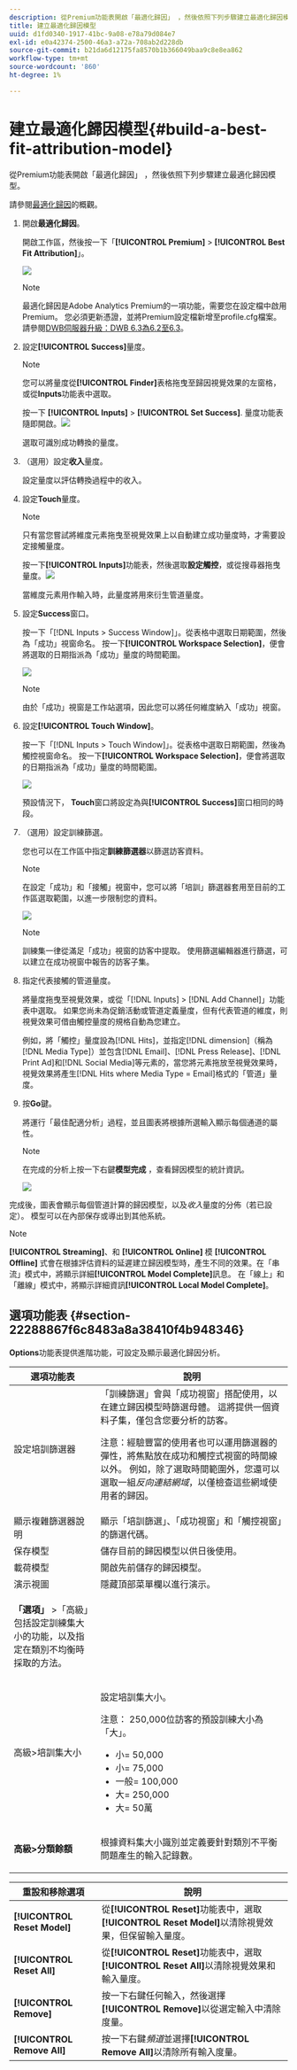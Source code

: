 ```yaml
---
description: 從Premium功能表開啟「最適化歸因」 ，然後依照下列步驟建立最適化歸因模型。
title: 建立最適化歸因模型
uuid: d1fd0340-1917-41bc-9a08-e78a79d084e7
exl-id: e0a42374-2500-46a3-a72a-708ab2d228db
source-git-commit: b21da6d12175fa8570b1b366049baa9c8e8ea862
workflow-type: tm+mt
source-wordcount: '860'
ht-degree: 1%

---
```


# 建立最適化歸因模型{#build-a-best-fit-attribution-model}

從Premium功能表開啟「最適化歸因」 ，然後依照下列步驟建立最適化歸因模型。

請參閱[最適化歸因](../../../../home/c-get-started/c-attribution-profiles/c-attrib-algorithmic/c-attrib-algorithmic.md#concept-237feb6e9c4d49efaf75399297dcb9d1)的概觀。

1. 開啟&#x200B;**最適化歸因**。

   開啟工作區，然後按一下「**[!UICONTROL Premium]** > **[!UICONTROL Best Fit Attribution]**」。

   ![](assets/attrib_windows_launch.png)

   >[!NOTE]
   >
   >最適化歸因是Adobe Analytics Premium的一項功能，需要您在設定檔中啟用Premium。 您必須更新憑證，並將Premium設定檔新增至profile.cfg檔案。 請參閱[DWB伺服器升級：DWB 6.3為6.2至6.3](/help/home/c-inst-svr/c-upgrd-uninst-sftwr/c-upgrd-sftwr/c-6-2-to-6-3-upgrade.md)。

1. 設定&#x200B;**[!UICONTROL Success]**&#x200B;量度。

   >[!NOTE]
   >
   >您可以將量度從&#x200B;**[!UICONTROL Finder]**&#x200B;表格拖曳至歸因視覺效果的左窗格，或從&#x200B;**Inputs**&#x200B;功能表中選取。

   按一下 **[!UICONTROL Inputs]** > **[!UICONTROL Set Success]**. 量度功能表隨即開啟。![](assets/attrib_set_success_metric.png)

   選取可識別成功轉換的量度。

1. （選用）設定&#x200B;**收入**&#x200B;量度。

   設定量度以評估轉換過程中的收入。

1. 設定&#x200B;**Touch**&#x200B;量度。

   >[!NOTE]
   >
   >只有當您嘗試將維度元素拖曳至視覺效果上以自動建立成功量度時，才需要設定接觸量度。

   按一下&#x200B;**[!UICONTROL Inputs]**&#x200B;功能表，然後選取&#x200B;**設定觸控**，或從搜尋器拖曳量度。![](assets/attrib_set_touch.png)

   當維度元素用作輸入時，此量度將用來衍生管道量度。

1. 設定&#x200B;**Success**&#x200B;窗口。

   按一下「[!DNL Inputs > Success Window]」。從表格中選取日期範圍，然後為「成功」視窗命名。 按一下&#x200B;**[!UICONTROL Workspace Selection]**，便會將選取的日期指派為「成功」量度的時間範圍。

   ![](assets/attrib_set_success_window.png)

   >[!NOTE]
   >
   >由於「成功」視窗是工作站選項，因此您可以將任何維度納入「成功」視窗。

1. 設定&#x200B;**[!UICONTROL Touch Window]**。

   按一下「[!DNL Inputs > Touch Window]」。從表格中選取日期範圍，然後為觸控視窗命名。 按一下&#x200B;**[!UICONTROL Workspace Selection]**，便會將選取的日期指派為「成功」量度的時間範圍。

   ![](assets/attrib_set_touch_window.png)

   預設情況下， **Touch**&#x200B;窗口將設定為與&#x200B;**[!UICONTROL Success]**&#x200B;窗口相同的時段。

1. （選用）設定訓練篩選。

   您也可以在工作區中指定&#x200B;**訓練篩選器**&#x200B;以篩選訪客資料。

   >[!NOTE]
   >
   >在設定「成功」和「接觸」視窗中，您可以將「培訓」篩選器套用至目前的工作區選取範圍，以進一步限制您的資料。

   ![](assets/attrib_filter.png)

   >[!NOTE]
   >
   >訓練集一律從滿足「成功」視窗的訪客中提取。 使用篩選編輯器進行篩選，可以建立在成功視窗中報告的訪客子集。

1. 指定代表接觸的管道量度。

   將量度拖曳至視覺效果，或從「[!DNL Inputs] > [!DNL Add Channel]」功能表中選取。 如果您尚未為促銷活動或管道定義量度，但有代表管道的維度，則視覺效果可借由觸控量度的規格自動為您建立。

   例如，將「觸控」量度設為[!DNL Hits]，並指定[!DNL dimension]（稱為[!DNL Media Type]）並包含[!DNL Email]、[!DNL Press Release]、[!DNL Print Ad]和[!DNL Social Media]等元素的，當您將元素拖放至視覺效果時，視覺效果將產生[!DNL Hits where Media Type = Email]格式的「管道」量度。

1. 按&#x200B;**Go**&#x200B;鍵。

   將運行「最佳配適分析」過程，並且圖表將根據所選輸入顯示每個通道的屬性。

   >[!NOTE]
   >
   >在完成的分析上按一下右鍵&#x200B;**模型完成** ，查看歸因模型的統計資訊。

   ![](assets/attrib_visualization.png)

完成後，圖表會顯示每個管道計算的歸因模型，以及&#x200B;*收入*&#x200B;量度的分佈（若已設定）。 模型可以在內部保存或導出到其他系統。

>[!NOTE]
>
>**[!UICONTROL Streaming]**、和 **[!UICONTROL Online]** 模 **[!UICONTROL Offline]** 式會在根據評估資料的延遲建立歸因模型時，產生不同的效果。在「串流」模式中，將顯示詳細&#x200B;**[!UICONTROL Model Complete]**&#x200B;訊息。 在「線上」和「離線」模式中，將顯示詳細資訊&#x200B;**[!UICONTROL Local Model Complete]**。

## 選項功能表 {#section-22288867f6c8483a8a38410f4b948346}

**Options**&#x200B;功能表提供進階功能，可設定及顯示最適化歸因分析。

<table id="table_8F6F517B7DBF4259814BEC6D07A72EAC">
 <thead>
  <tr>
   <th colname="col1" class="entry"> 選項功能表 </th>
   <th colname="col2" class="entry"> 說明 </th>
  </tr>
 </thead>
 <tbody>
  <tr>
   <td colname="col1"><span class="uicontrol"> 設定培訓篩選器  </span> </td>
   <td colname="col2"> 「訓練篩選」會與「成功視窗」搭配使用，以在建立歸因模型時篩選母體。 這將提供一個資料子集，僅包含您要分析的訪客。 <p>注意：經驗豐富的使用者也可以運用篩選器的彈性，將焦點放在成功和觸控式視窗的時間線以外。 例如，除了選取時間範圍外，您還可以選取一組<i>反向連結網域</i>，以僅檢查這些網域使用者的歸因。 </p> </td>
  </tr>
  <tr>
   <td colname="col1"><span class="uicontrol"> 顯示複雜篩選器說明  </span> </td>
   <td colname="col2"> 顯示「培訓篩選」、「成功視窗」和「觸控視窗」的篩選代碼。 </td>
  </tr>
  <tr>
   <td colname="col1"><span class="uicontrol"> 保存模型  </span> </td>
   <td colname="col2"> 儲存目前的歸因模型以供日後使用。 </td>
  </tr>
  <tr>
   <td colname="col1"><span class="uicontrol"> 載荷模型  </span> </td>
   <td colname="col2"> 開啟先前儲存的歸因模型。 </td>
  </tr>
  <tr>
   <td colname="col1"><span class="uicontrol"> 演示視圖  </span> </td>
   <td colname="col2"> 隱藏頂部菜單欄以進行演示。 </td>
  </tr>
  <tr>
   <td colname="col1"> <p><b>「選項」</b> &gt;「高級」包括設定訓練集大小的功能，以及指定在類別不均衡時採取的方法。 </p> </td>
   <td colname="col2"> </td>
  </tr>
  <tr>
   <td colname="col1"><span class="uicontrol"> 高級&gt;培訓集大小  </span> </td>
   <td colname="col2"> <p>設定培訓集大小。 </p> <p>注意： 250,000位訪客的預設訓練大小為「大」。 </p>
    <ul id="ul_5F17C60227C34A85A2C476A32F2B5DCD">
     <li id="li_A076FC2AD0214ADDBFCFD82AEA5F0880">小= 50,000 </li>
     <li id="li_17E77E01D5374068BEBC80B3AD4CCD41">小= 75,000 </li>
     <li id="li_7F6B4834742A4BFCBC3DB214425B88C3">一般= 100,000 </li>
     <li id="li_0BB7F791603745028CFC661EBC94D8B4">大= 250,000 </li>
     <li id="li_34B60233C84F48F1BCB8040C5195411A">大= 50萬 </li>
    </ul> </td>
  </tr>
  <tr>
   <td colname="col1"><b>高級&gt;分類餘額  </b> </td>
   <td colname="col2"> <p>根據資料集大小識別並定義要針對類別不平衡問題產生的輸入記錄數。 </p> </td>
  </tr>
 </tbody>
</table>

| 重設和移除選項 | 說明 |
|---|---|
| **[!UICONTROL Reset Model]** | 從&#x200B;**[!UICONTROL Reset]**&#x200B;功能表中，選取&#x200B;**[!UICONTROL Reset Model]**&#x200B;以清除視覺效果，但保留輸入量度。 |
| **[!UICONTROL Reset All]** | 從&#x200B;**[!UICONTROL Reset]**&#x200B;功能表中，選取&#x200B;**[!UICONTROL Reset All]**&#x200B;以清除視覺效果和輸入量度。 |
| **[!UICONTROL Remove]** | 按一下右鍵任何輸入，然後選擇&#x200B;**[!UICONTROL Remove]**&#x200B;以從選定輸入中清除度量。 |
| **[!UICONTROL Remove All]** | 按一下右鍵&#x200B;*頻道*&#x200B;並選擇&#x200B;**[!UICONTROL Remove All]**&#x200B;以清除所有輸入度量。 |
